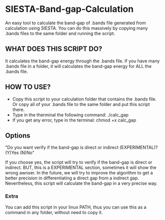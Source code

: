 # SIESTA-Band-gap-Calculation
An easy tool to calculate the band-gap of .bands file generated from calculation using SIESTA.  You can do this massively by copying many .bands files to the same folder and running the script.

## WHAT DOES THIS SCRIPT DO? 
It calculates the band-gap energy through the .bands file. If you have many .bands file in a folder, it will calculates the band-gap energy for ALL the .bands file.

## HOW TO USE?
- Copy this script to your calculation folder that contains the .bands file. Or copy all of your .bands file to the same folder and put this script there.
- Type in the therminal the following command: ./calc_gap
- If you get any error, type in the terminal: chmod +x calc_gap

## Options

"Do you want verify if the band-gap is direct or indirect (EXPERIMENTAL)? (Y)Yes (N)No"

If you choose yes, the script will try to verify if the band-gap is direct or indirect. BUT, this is a EXPERIMENTAL section, sometimes it will show the wrong awnser. In the future, we will try to improve the algorithm to get a better precision in differentiating a direct gap from a indirect gap. Nevertheless, this script will calculate the band-gap in a very precise way.

### Extra

You can add this script in your linux PATH, thus you can use this as a command in any folder, without need to copy it.

